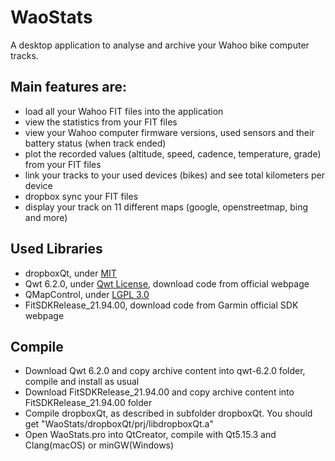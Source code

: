 # WaoStats
A desktop application to analyse and archive your Wahoo bike computer tracks.

## Main features are:
- load all your Wahoo FIT files into the application
- view the statistics from your FIT files
- view your Wahoo computer firmware versions, used sensors and their battery status (when track ended)
- plot the recorded values (altitude, speed, cadence, temperature, grade) from your FIT files
- link your tracks to your used devices (bikes) and see total kilometers per device
- dropbox sync your FIT files
- display your track on 11 different maps (google, openstreetmap, bing and more)



## Used Libraries
- dropboxQt, under [MIT](https://github.com/masc4ii/WaoStats/blob/main/dropboxQt/LICENSE)
- Qwt 6.2.0, under [Qwt License](https://qwt.sourceforge.io/qwtlicense.html), download code from official webpage
- QMapControl, under [LGPL 3.0](https://github.com/masc4ii/WaoStats/blob/main/QMapControl/COPYING.LESSER)
- FitSDKRelease_21.94.00, download code from Garmin official SDK webpage

## Compile
- Download Qwt 6.2.0 and copy archive content into qwt-6.2.0 folder, compile and install as usual
- Download FitSDKRelease_21.94.00 and copy archive content into FitSDKRelease_21.94.00 folder
- Compile dropboxQt, as described in subfolder dropboxQt. You should get "WaoStats/dropboxQt/prj/libdropboxQt.a"
- Open WaoStats.pro into QtCreator, compile with Qt5.15.3 and Clang(macOS) or minGW(Windows)
